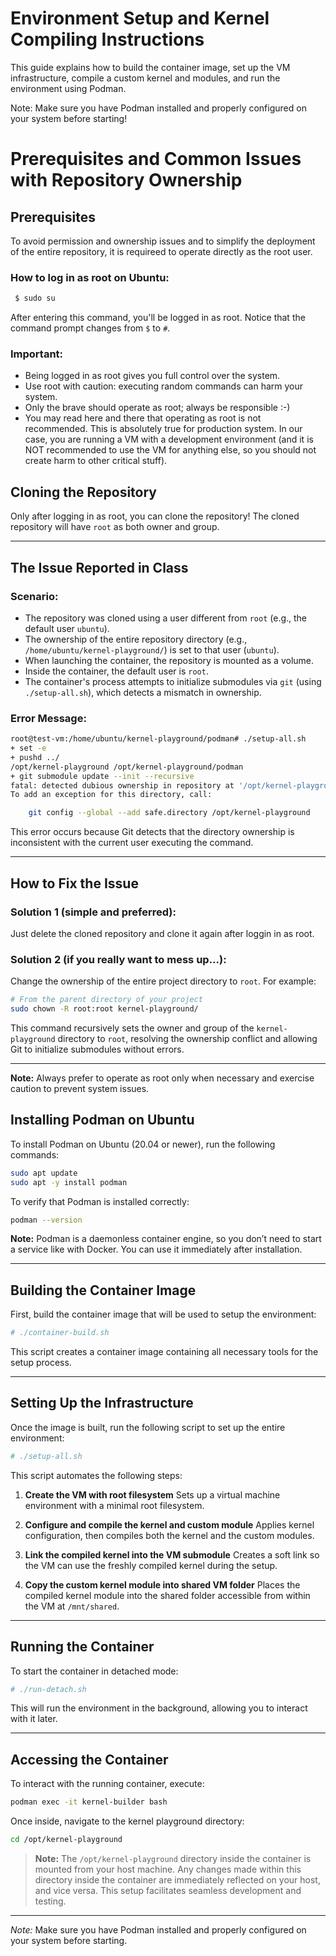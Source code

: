 # Environment Setup and Kernel Compiling Instructions

This guide explains how to build the container image, set up the VM infrastructure, compile a custom kernel and modules, and run the environment using Podman.

Note: Make sure you have Podman installed and properly configured on your system before starting!

# Prerequisites and Common Issues with Repository Ownership

## Prerequisites
To avoid permission and ownership issues and to simplify the deployment of the entire repository, it is requireed to operate directly as the root user.

### How to log in as root on Ubuntu:
```bash
 $ sudo su
```
After entering this command, you'll be logged in as root. Notice that the command prompt changes from `$` to `#`.

### Important:
- Being logged in as root gives you full control over the system.
- Use root with caution: executing random commands can harm your system.
- Only the brave should operate as root; always be responsible :-)
- You may read here and there that operating as root is not recommended. This is absolutely true for production system. In our case, you are running a VM with a development environment (and it is NOT recommended to use the VM for anything else, so you should not create harm to other critical stuff).

## Cloning the Repository
Only after logging in as root, you can clone the repository! The cloned repository will have `root` as both owner and group.

---

## The Issue Reported in Class

### Scenario:
- The repository was cloned using a user different from `root` (e.g., the default user `ubuntu`).
- The ownership of the entire repository directory (e.g., `/home/ubuntu/kernel-playground/`) is set to that user (`ubuntu`).
- When launching the container, the repository is mounted as a volume.
- Inside the container, the default user is `root`.
- The container's process attempts to initialize submodules via `git` (using `./setup-all.sh`), which detects a mismatch in ownership.

### Error Message:
```bash
root@test-vm:/home/ubuntu/kernel-playground/podman# ./setup-all.sh
+ set -e
+ pushd ../
/opt/kernel-playground /opt/kernel-playground/podman
+ git submodule update --init --recursive
fatal: detected dubious ownership in repository at '/opt/kernel-playground'
To add an exception for this directory, call:

    git config --global --add safe.directory /opt/kernel-playground
```

This error occurs because Git detects that the directory ownership is inconsistent with the current user executing the command.

---

## How to Fix the Issue 

### Solution 1 (simple and preferred):

Just delete the cloned repository and clone it again after loggin in as root.

### Solution 2 (if you really want to mess up...):
Change the ownership of the entire project directory to `root`. For example:
```bash
# From the parent directory of your project
sudo chown -R root:root kernel-playground/
```

This command recursively sets the owner and group of the `kernel-playground` directory to `root`, resolving the ownership conflict and allowing Git to initialize submodules without errors.

---

**Note:** Always prefer to operate as root only when necessary and exercise caution to prevent system issues.


## Installing Podman on Ubuntu

To install Podman on Ubuntu (20.04 or newer), run the following commands:

```bash
sudo apt update
sudo apt -y install podman
```

To verify that Podman is installed correctly:

```bash
podman --version
```

**Note:** Podman is a daemonless container engine, so you don’t need to start a service like with Docker. You can use it immediately after installation.


---

## Building the Container Image

First, build the container image that will be used to setup the environment:

```bash
# ./container-build.sh
```

This script creates a container image containing all necessary tools for the setup process.

---

## Setting Up the Infrastructure

Once the image is built, run the following script to set up the entire environment:

```bash
# ./setup-all.sh
```

This script automates the following steps:

1. **Create the VM with root filesystem**
   Sets up a virtual machine environment with a minimal root filesystem.

2. **Configure and compile the kernel and custom module**
   Applies kernel configuration, then compiles both the kernel and the custom modules.

3. **Link the compiled kernel into the VM submodule**
   Creates a soft link so the VM can use the freshly compiled kernel during the setup.

4. **Copy the custom kernel module into shared VM folder**
   Places the compiled kernel module into the shared folder accessible from within the VM at `/mnt/shared`.

---

## Running the Container

To start the container in detached mode:

```bash
# ./run-detach.sh
```

This will run the environment in the background, allowing you to interact with it later.

---

## Accessing the Container

To interact with the running container, execute:

```bash
podman exec -it kernel-builder bash
```

Once inside, navigate to the kernel playground directory:

```bash
cd /opt/kernel-playground
```

> **Note:**
> The `/opt/kernel-playground` directory inside the container is mounted from your host machine. Any changes made within this directory inside the container are immediately reflected on your host, and vice versa. This setup facilitates seamless development and testing.

---

*Note:* Make sure you have Podman installed and properly configured on your system before starting.
